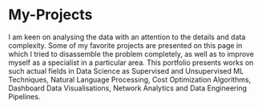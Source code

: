 # My-Projects

I am keen on analysing the data with an attention to the details and data complexity. Some of my favorite projects are presented on this page in which I tried to disassemble the problem completely, as well as to improve myself as a specialist in a particular area. This portfolio presents works on such actual fields in Data Science as Supervised and Unsupervised ML Techniques, Natural Language Processing, Cost Optimization Algorithms, Dashboard Data Visualisations, Network Analytics and Data Engineering Pipelines.
